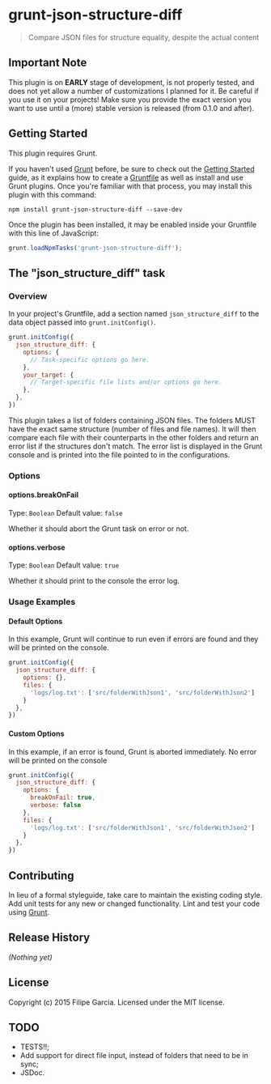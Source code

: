 # grunt-json-structure-diff

> Compare JSON files for structure equality, despite the actual content

## Important Note
This plugin is on **EARLY** stage of development, is not properly tested, and does not yet allow a number of customizations I planned for it.
Be careful if you use it on your projects! Make sure you provide the exact version you want to use until a (more) stable version is released (from 0.1.0 and after).

## Getting Started
This plugin requires Grunt.

If you haven't used [Grunt](http://gruntjs.com/) before, be sure to check out the [Getting Started](http://gruntjs.com/getting-started) guide, as it explains how to create a [Gruntfile](http://gruntjs.com/sample-gruntfile) as well as install and use Grunt plugins. Once you're familiar with that process, you may install this plugin with this command:

```shell
npm install grunt-json-structure-diff --save-dev
```

Once the plugin has been installed, it may be enabled inside your Gruntfile with this line of JavaScript:

```js
grunt.loadNpmTasks('grunt-json-structure-diff');
```

## The "json_structure_diff" task

### Overview
In your project's Gruntfile, add a section named `json_structure_diff` to the data object passed into `grunt.initConfig()`.

```js
grunt.initConfig({
  json_structure_diff: {
    options: {
      // Task-specific options go here.
    },
    your_target: {
      // Target-specific file lists and/or options go here.
    },
  },
})
```

This plugin takes a list of folders containing JSON files. The folders MUST have the exact same structure (number of files and file names).
It will then compare each file with their counterparts in the other folders and return an error list if the structures don't match. The
error list is displayed in the Grunt console and is printed into the file pointed to in the configurations.

### Options

#### options.breakOnFail
Type: `Boolean`
Default value: `false`

Whether it should abort the Grunt task on error or not.

#### options.verbose
Type: `Boolean`
Default value: `true`

Whether it should print to the console the error log.

### Usage Examples

#### Default Options
In this example, Grunt will continue to run even if errors are found and they will be printed on the console.

```js
grunt.initConfig({
  json_structure_diff: {
    options: {},
    files: {
      'logs/log.txt': ['src/folderWithJson1', 'src/folderWithJson2']
    }
  },
})
```

#### Custom Options
In this example, if an error is found, Grunt is aborted immediately. No error will be printed on the console

```js
grunt.initConfig({
  json_structure_diff: {
    options: {
      breakOnFail: true,
      verbose: false
    },
    files: {
      'logs/log.txt': ['src/folderWithJson1', 'src/folderWithJson2']
    }
  },
})
```

## Contributing
In lieu of a formal styleguide, take care to maintain the existing coding style. Add unit tests for any new or changed functionality. Lint and test your code using [Grunt](http://gruntjs.com/).

## Release History
_(Nothing yet)_

## License
Copyright (c) 2015 Filipe Garcia. Licensed under the MIT license.

## TODO
+ TESTS!!;
+ Add support for direct file input, instead of folders that need to be in sync;
+ JSDoc.

